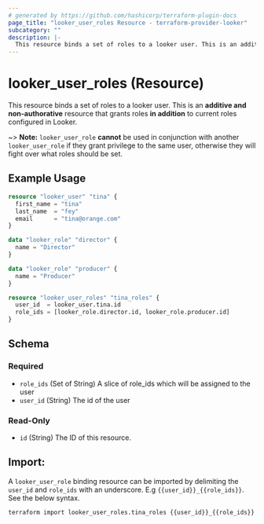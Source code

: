 ```yaml
---
# generated by https://github.com/hashicorp/terraform-plugin-docs
page_title: "looker_user_roles Resource - terraform-provider-looker"
subcategory: ""
description: |-
  This resource binds a set of roles to a looker user. This is an additive and non-authorative resource that grants roles in addition to current roles configured in Looker.
---
```


# looker_user_roles (Resource)


This resource binds a set of roles to a looker user. This is an **additive and non-authorative** resource that grants roles **in addition** to current roles configured in Looker.


~> **Note:** `looker_user_role` **cannot** be used in conjunction with another `looker_user_role` if they grant privilege to the same user, otherwise they will fight over what roles should be set.

## Example Usage 
```terraform 
resource "looker_user" "tina" {
  first_name = "tina"
  last_name  = "fey"
  email      = "tina@orange.com"
}

data "looker_role" "director" {
  name = "Director"
}

data "looker_role" "producer" {
  name = "Producer"
}

resource "looker_user_roles" "tina_roles" {
  user_id  = looker_user.tina.id
  role_ids = [looker_role.director.id, looker_role.producer.id]
}
```

<!-- schema generated by tfplugindocs -->
## Schema

### Required

- `role_ids` (Set of String) A slice of role_ids which will be assigned to the user
- `user_id` (String) The id of the user

### Read-Only

- `id` (String) The ID of this resource.


## Import: 

A `looker_user_role` binding resource can be imported by delimiting the `user_id` and `role_ids` with an underscore. E.g `{{user_id}}_{{role_ids}}`. See the below syntax. 

```
terraform import looker_user_roles.tina_roles {{user_id}}_{{role_ids}}
```